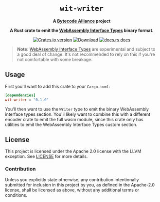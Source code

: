 <div align="center">
  <h1><code>wit-writer</code></h1>

  <strong>A <a href="https://bytecodealliance.org/">Bytecode Alliance</a> project</strong>

  <p>
    <strong>A Rust crate to emit the <a
    href="https://github.com/webassembly/interface-types">WebAssembly
    Interface Types</a> binary format.</strong>
  </p>

  <p>
    <a href="https://crates.io/crates/wit-writer"><img src="https://img.shields.io/crates/v/wit-writer.svg?style=flat-square" alt="Crates.io version" /></a>
    <a href="https://crates.io/crates/wit-writer"><img src="https://img.shields.io/crates/d/wit-writer.svg?style=flat-square" alt="Download" /></a>
    <a href="https://bytecodealliance.github.io/wit-writer/"><img src="https://img.shields.io/badge/docs-latest-blue.svg?style=flat-square" alt="docs.rs docs" /></a>
  </p>
</div>

> **Note**: [WebAssembly Interface
> Types](https://github.com/webassembly/interface-types) are experimental and
> subject to a good deal of change. It's not recommended to rely on this if
> you're not comfortable with some breakage.

## Usage

First you'll want to add this crate to your `Cargo.toml`:

```toml
[dependencies]
wit-writer = "0.1.0"
```

You'll then want to use the `Writer` type to emit the binary WebAssembly
interface types section. You'll likely want to combine this with a different
encoder crate to emit the full wasm module, since this crate only has utilities
to emit the WebAssembly Interface Types custom section.

## License

This project is licensed under the Apache 2.0 license with the LLVM exception.
See [LICENSE](LICENSE) for more details.

### Contribution

Unless you explicitly state otherwise, any contribution intentionally submitted
for inclusion in this project by you, as defined in the Apache-2.0 license,
shall be licensed as above, without any additional terms or conditions.
